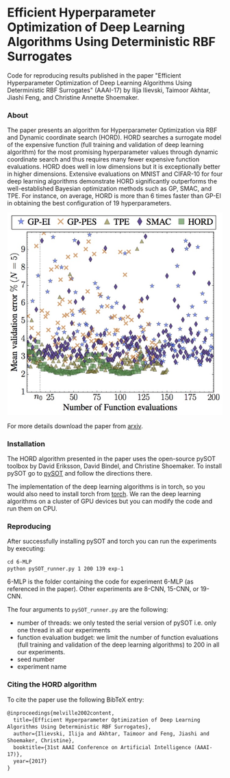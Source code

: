 # Efficient Hyperparameter Optimization of Deep Learning Algorithms Using Deterministic RBF Surrogates

Code for reproducing results published in the paper "Efficient Hyperparameter Optimization of Deep Learning Algorithms Using Deterministic RBF Surrogates" (AAAI-17) by Ilija Ilievski, Taimoor Akhtar, Jiashi Feng, and Christine Annette Shoemaker. 

### About

The paper presents an algorithm for Hyperparameter Optimization via RBF and Dynamic coordinate search (HORD).
HORD searches a surrogate model of the expensive function (full training and validation of deep learning algorithm) for the most promising hyperparameter values through dynamic coordinate search and thus requires many fewer expensive function evaluations. 
HORD does well in low dimensions but it is exceptionally better in higher dimensions.
 Extensive evaluations on MNIST and CIFAR-10 for four deep learning algorithms demonstrate HORD significantly outperforms the well-established Bayesian optimization methods such as GP, SMAC, and TPE. 
For instance, on average, HORD is more than 6 times faster than GP-EI in obtaining the best configuration of 19 hyperparameters.

![Figure 1](figures/exp-6D_B.jpg)

For more details download the paper from [arxiv](https://arxiv.org/abs/1607.08316).

### Installation

The HORD algorithm presented in the paper uses the open-source pySOT toolbox by David Eriksson, David Bindel, and Christine Shoemaker.
To install pySOT go to [pySOT](https://github.com/dme65/pySOT) and follow the directions there.

The implementation of the deep learning algorithms is in torch, so you would also need to install torch from [torch](https://github.com/torch/distro). We ran the deep learning algorithms on a cluster of GPU devices but you can modify the code and run them on CPU.



### Reproducing

After successfully installing pySOT and torch you can run the experiments by executing:

```
cd 6-MLP
python pySOT_runner.py 1 200 139 exp-1
```

6-MLP is the folder containing the code for experiment 6-MLP (as referenced in the paper). Other experiments are 8-CNN, 15-CNN, or 19-CNN.

The four arguments to `pySOT_runner.py` are the following:

- number of threads: we only tested the serial version of pySOT i.e. only one thread in all our experiments
- function evaluation budget: we limit the number of function evaluations (full training and validation of the deep learning algorithms) to 200 in all our experiments.
- seed number
- experiment name


### Citing the HORD algorithm

To cite the paper use the following BibTeX entry:

```
@inproceedings{melville2002content,
  title={Efficient Hyperparameter Optimization of Deep Learning Algorithms Using Deterministic RBF Surrogates},
  author={Ilievski, Ilija and Akhtar, Taimoor and Feng, Jiashi and Shoemaker, Christine},
  booktitle={31st AAAI Conference on Artificial Intelligence (AAAI-17)},
  year={2017}
}
```


